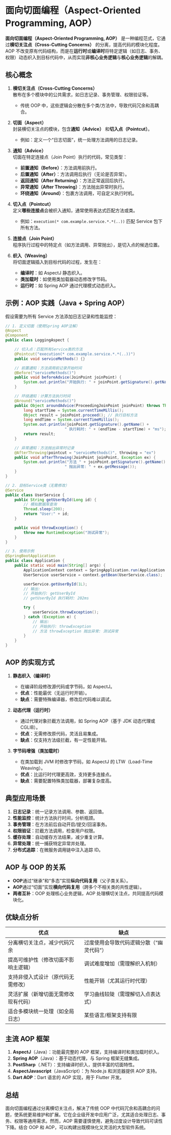 # 面向切面编程（Aspect-Oriented Programming, AOP）

**面向切面编程（Aspect-Oriented Programming, AOP）** 是一种编程范式，它通过**横切关注点（Cross-Cutting Concerns）** 的分离，提高代码的模块化程度。AOP 不改变原有代码结构，而是在**运行时**或**编译时**将特定逻辑（如日志、事务、权限）动态织入到目标代码中，从而实现**非核心业务逻辑**与**核心业务逻辑**的解耦。

## 核心概念

1. **横切关注点（Cross-Cutting Concerns）**  
   散布在多个模块中的公共需求，如日志记录、事务管理、权限验证等。

   - 传统 OOP 中，这些逻辑会分散在多个类/方法中，导致代码冗余和高耦合。

2. **切面（Aspect）**  
   封装横切关注点的模块，包含**通知（Advice）** 和**切入点（Pointcut）**。

   - 例如：定义一个“日志切面”，统一处理方法调用的日志记录。

3. **通知（Advice）**  
   切面在特定连接点（Join Point）执行的代码，常见类型：

   - **前置通知（Before）**：方法调用前执行。
   - **后置通知（After）**：方法调用后执行（无论是否异常）。
   - **返回通知（After Returning）**：方法正常返回后执行。
   - **异常通知（After Throwing）**：方法抛出异常时执行。
   - **环绕通知（Around）**：包裹方法调用，可自定义执行时机。

4. **切入点（Pointcut）**  
   定义**哪些连接点**会被织入通知，通常使用表达式匹配方法或类。

   - 例如：`execution(* com.example.service.*.*(..))` 匹配 Service 包下所有方法。

5. **连接点（Join Point）**  
   程序执行过程中的特定点（如方法调用、异常抛出），是切入点的候选位置。

6. **织入（Weaving）**  
   将切面逻辑插入到目标代码的过程，发生在：
   - **编译时**：如 AspectJ 静态织入。
   - **类加载时**：如使用类加载器动态修改字节码。
   - **运行时**：如 Spring AOP 通过代理模式动态织入。

## 示例：AOP 实践（Java + Spring AOP）

假设需要为所有 Service 方法添加日志记录和性能监控：

```java
// 1. 定义切面（使用Spring AOP注解）
@Aspect
@Component
public class LoggingAspect {

    // 切入点：匹配所有Service类的方法
    @Pointcut("execution(* com.example.service.*.*(..))")
    public void serviceMethods() {}

    // 前置通知：方法调用前记录开始时间
    @Before("serviceMethods()")
    public void beforeAdvice(JoinPoint joinPoint) {
        System.out.println("开始执行: " + joinPoint.getSignature().getName());
    }

    // 环绕通知：计算方法执行时间
    @Around("serviceMethods()")
    public Object aroundAdvice(ProceedingJoinPoint joinPoint) throws Throwable {
        long startTime = System.currentTimeMillis();
        Object result = joinPoint.proceed(); // 执行目标方法
        long endTime = System.currentTimeMillis();
        System.out.println(joinPoint.getSignature().getName() +
                          " 执行耗时: " + (endTime - startTime) + "ms");
        return result;
    }

    // 异常通知：方法抛出异常时记录
    @AfterThrowing(pointcut = "serviceMethods()", throwing = "ex")
    public void afterThrowing(JoinPoint joinPoint, Exception ex) {
        System.out.println("方法 " + joinPoint.getSignature().getName() +
                          " 抛出异常: " + ex.getMessage());
    }
}

// 2. 目标Service类（无需修改）
@Service
public class UserService {
    public String getUserById(Long id) {
        // 模拟数据库查询
        Thread.sleep(200);
        return "User:" + id;
    }

    public void throwException() {
        throw new RuntimeException("测试异常");
    }
}

// 3. 使用示例
@SpringBootApplication
public class Application {
    public static void main(String[] args) {
        ApplicationContext context = SpringApplication.run(Application.class, args);
        UserService userService = context.getBean(UserService.class);

        userService.getUserById(1L);
        // 输出:
        // 开始执行: getUserById
        // getUserById 执行耗时: 202ms

        try {
            userService.throwException();
        } catch (Exception e) {
            // 输出:
            // 开始执行: throwException
            // 方法 throwException 抛出异常: 测试异常
        }
    }
}
```

## AOP 的实现方式

1. **静态织入（编译时）**

   - 在编译阶段修改源代码或字节码，如 AspectJ。
   - **优点**：性能最优（无运行时开销）。
   - **缺点**：需要特殊编译器，修改后代码难以调试。

2. **动态代理（运行时）**

   - 通过代理对象拦截方法调用，如 Spring AOP（基于 JDK 动态代理或 CGLIB）。
   - **优点**：无需修改原代码，灵活且易集成。
   - **缺点**：仅支持方法级拦截，有一定性能开销。

3. **字节码增强（类加载时）**
   - 在类加载到 JVM 时修改字节码，如 AspectJ 的 LTW（Load-Time Weaving）。
   - **优点**：比运行时代理更高效，支持更多连接点。
   - **缺点**：需要配置特殊类加载器，部署复杂度高。

## 典型应用场景

1. **日志记录**：统一记录方法调用、参数、返回值。
2. **性能监控**：统计方法执行时间，分析瓶颈。
3. **事务管理**：在方法前后自动开启/提交/回滚事务。
4. **权限验证**：拦截方法调用，检查用户权限。
5. **缓存处理**：自动缓存方法结果，减少重复计算。
6. **异常处理**：统一捕获特定异常并处理。
7. **分布式追踪**：在微服务调用链中注入追踪 ID。

## AOP 与 OOP 的关系

- **OOP**通过“继承”和“多态”实现**纵向代码复用**（父子类关系）。
- **AOP**通过“切面”实现**横向代码复用**（跨多个不相关类的共性逻辑）。
- **两者互补**：OOP 处理核心业务逻辑，AOP 处理横切关注点，共同提高代码模块化。

## 优缺点分析

| **优点**                             | **缺点**                                 |
| ------------------------------------ | ---------------------------------------- |
| 分离横切关注点，减少代码冗余         | 过度使用会导致代码逻辑分散（“幽灵代码”） |
| 提高可维护性（修改切面不影响主逻辑） | 调试难度增加（需理解织入机制）           |
| 支持非侵入式设计（原代码无需修改）   | 性能开销（尤其运行时代理）               |
| 灵活扩展（新增切面无需修改现有代码） | 学习曲线较陡（需理解切入点表达式）       |
| 适合多模块统一处理（如全局日志）     | 某些语言/框架支持有限                    |

## 主流 AOP 框架

1. **AspectJ**（Java）：功能最完整的 AOP 框架，支持编译时和类加载时织入。
2. **Spring AOP**（Java）：基于动态代理，与 Spring 框架无缝集成。
3. **PostSharp**（.NET）：支持编译时织入，提供丰富的切面特性。
4. **AspectJavascript**（JavaScript）：为 Node.js 和浏览器提供 AOP 支持。
5. **Dart AOP**：Dart 语言的 AOP 实现，用于 Flutter 开发。

## 总结

面向切面编程通过分离横切关注点，解决了传统 OOP 中代码冗余和高耦合的问题，使系统更易维护和扩展。它在企业级开发中应用广泛，尤其适合处理日志、事务、权限等通用需求。然而，AOP 需要谨慎使用，避免过度设计导致代码可读性下降。结合 OOP 和 AOP，可以构建出既模块化又灵活的大型软件系统。
